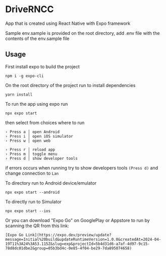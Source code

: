 # DriveRNCC

App that is created using React Native with Expo framework

Sample env.sample is provided on the root directory, add .env file with the contents of the env.sample file

## Usage

First install expo to build the project

```
npm i -g expo-cli
```

On the root directory of the project run to install dependencies

```
yarn install
```

To run the app using expo run

```
npx expo start
```

then select from choices where to run

```
› Press a │ open Android
› Press i │ open iOS simulator
› Press w │ open web

› Press r │ reload app
› Press m │ toggle menu
› Press d │ show developer tools
```

if errors occurs when running try to show developers tools `(Press d)` and change connection to `Lan`

To directory run to Android device/emulator

```
npx expo start --android
```

To directly run to Simulator

```
npx expo start --ios
```

Or you can download "Expo Go" on GooglePlay or Appstore to run by scanning the QR from this link:

```
[Expo Go Link](https://expo.dev/preview/update?message=Initial%20build&updateRuntimeVersion=1.0.0&createdAt=2024-04-19T11%3A24%3A53.115Z&slug=exp&projectId=5b4d31d6-a7af-4d97-9c15-78d8dc01dbe2&group=05b3bd4c-0e85-4f04-be29-7da895074658)
```
